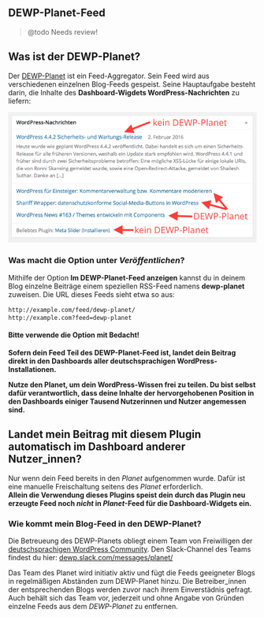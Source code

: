 ## DEWP-Planet-Feed

> @todo Needs review!

## Was ist der DEWP-Planet?
Der [DEWP-Planet](http://de.planetwp.org/) ist ein Feed-Aggregator. Sein Feed wird aus verschiedenen einzelnen Blog-Feeds gespeist. Seine Hauptaufgabe besteht darin, die Inhalte des __Dashboard-Wigdets WordPress-Nachrichten__ zu liefern:

![Dashboard-Widget „WordPress-Nachrichten“](https://github.com/deworg/dewp-planet-feed/blob/master/assets/img/wp-news-dashboard-widget.png?raw=true)

### Was macht die Option unter _Veröffentlichen_?
Mithilfe der Option __Im DEWP-Planet-Feed anzeigen__ kannst du in deinem Blog einzelne Beiträge einem speziellen RSS-Feed namens __dewp-planet__ zuweisen. Die URL dieses Feeds sieht etwa so aus:

```
http://example.com/feed/dewp-planet/
http://example.com?feed=dewp-planet
```

#### Bitte verwende die Option mit Bedacht!

__Sofern dein Feed Teil des DEWP-Planet-Feed ist, landet dein Beitrag direkt in den Dashboards aller deutschsprachigen WordPress-Installationen.__

__Nutze den Planet, um dein WordPress-Wissen frei zu teilen. Du bist selbst dafür verantwortlich, dass deine Inhalte der hervorgehobenen Position in den Dashboards einiger Tausend Nutzerinnen und Nutzer angemessen sind.__

## Landet mein Beitrag mit diesem Plugin automatisch im Dashboard anderer Nutzer_innen?
Nur wenn dein Feed bereits in den _Planet_ aufgenommen wurde. Dafür ist eine manuelle Freischaltung seitens des _Planet_ erforderlich.<br>__Allein die Verwendung dieses Plugins speist dein durch das Plugin neu erzeugte Feed noch _nicht_ in _Planet_-Feed für die Dashboard-Widgets ein.__

### Wie kommt mein Blog-Feed in den DEWP-Planet?
Die Betreueung des DEWP-Planets obliegt einem Team von Freiwilligen der [deutschsprachigen WordPress Community](https://de.wordpress.org/). Den Slack-Channel des Teams findest du hier: [dewp.slack.com/messages/planet/](https://dewp.slack.com/messages/planet/)

Das Team des Planet wird initiativ aktiv und fügt die Feeds geeigneter Blogs in regelmäßigen Abständen zum  DEWP-Planet hinzu. Die Betreiber_innen der entsprechenden Blogs werden zuvor nach ihrem Einverstädnis gefragt. Auch behält sich das Team vor, jederzeit und ohne Angabe von Gründen einzelne Feeds aus dem _DEWP-Planet_ zu entfernen.
